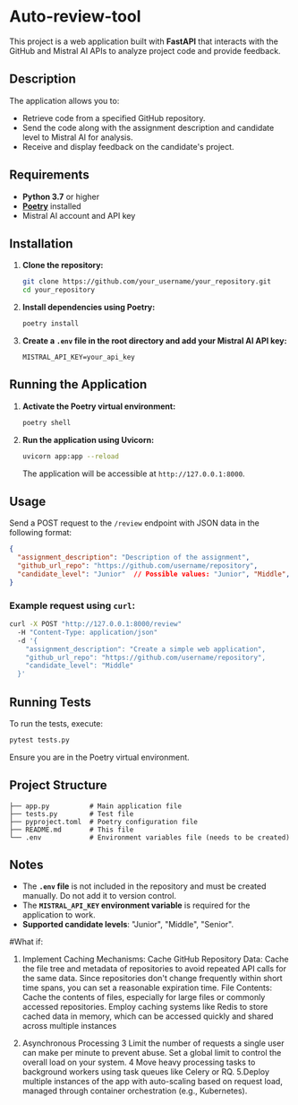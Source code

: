 # Auto-review-tool


This project is a web application built with **FastAPI** that interacts with the GitHub and Mistral AI APIs to analyze project code and provide feedback.

## Description

The application allows you to:

- Retrieve code from a specified GitHub repository.
- Send the code along with the assignment description and candidate level to Mistral AI for analysis.
- Receive and display feedback on the candidate's project.

## Requirements

- **Python 3.7** or higher
- [**Poetry**](https://python-poetry.org/docs/#installation) installed
- Mistral AI account and API key

## Installation

1. **Clone the repository:**

   ```bash
   git clone https://github.com/your_username/your_repository.git
   cd your_repository
   ```

2. **Install dependencies using Poetry:**

   ```bash
   poetry install
   ```

3. **Create a `.env` file in the root directory and add your Mistral AI API key:**

   ```env
   MISTRAL_API_KEY=your_api_key
   ```

## Running the Application

1. **Activate the Poetry virtual environment:**

   ```bash
   poetry shell
   ```

2. **Run the application using Uvicorn:**

   ```bash
   uvicorn app:app --reload
   ```

   The application will be accessible at `http://127.0.0.1:8000`.

## Usage

Send a POST request to the `/review` endpoint with JSON data in the following format:

```json
{
  "assignment_description": "Description of the assignment",
  "github_url_repo": "https://github.com/username/repository",
  "candidate_level": "Junior"  // Possible values: "Junior", "Middle", "Senior"
}
```

### Example request using `curl`:

```bash
curl -X POST "http://127.0.0.1:8000/review" 
  -H "Content-Type: application/json" 
  -d '{
    "assignment_description": "Create a simple web application",
    "github_url_repo": "https://github.com/username/repository",
    "candidate_level": "Middle"
  }'
```

## Running Tests

To run the tests, execute:

```bash
pytest tests.py
```

Ensure you are in the Poetry virtual environment.

## Project Structure

```
├── app.py          # Main application file
├── tests.py        # Test file
├── pyproject.toml  # Poetry configuration file
├── README.md       # This file
└── .env            # Environment variables file (needs to be created)
```

## Notes

- The **`.env` file** is not included in the repository and must be created manually. Do not add it to version control.
- The **`MISTRAL_API_KEY` environment variable** is required for the application to work.
- **Supported candidate levels**: "Junior", "Middle", "Senior".

#What if:

1. Implement Caching Mechanisms:
Cache GitHub Repository Data:
Cache the file tree and metadata of repositories to avoid repeated API calls for the same data. Since repositories don't change frequently within short time spans, you can set a reasonable expiration time.
File Contents: Cache the contents of files, especially for large files or commonly accessed repositories.
Employ caching systems like Redis to store cached data in memory, which can be accessed quickly and shared across multiple instances

2. Asynchronous Processing
3 Limit the number of requests a single user can make per minute to prevent abuse. Set a global limit to control the overall load on your system.
4 Move heavy processing tasks to background workers using task queues like Celery or RQ.
5.Deploy multiple instances of the app with auto-scaling based on request load, managed through container orchestration (e.g., Kubernetes).
